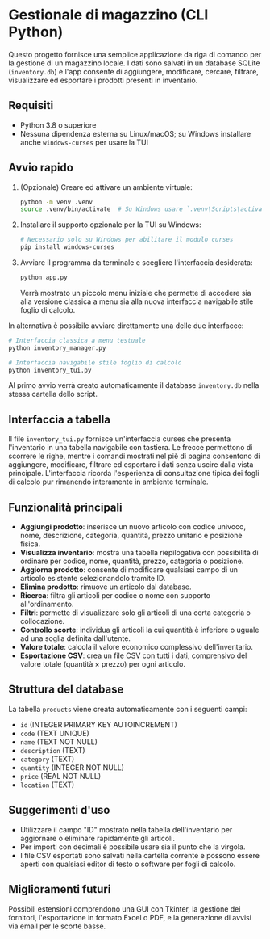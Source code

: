 # Gestionale di magazzino (CLI Python)

Questo progetto fornisce una semplice applicazione da riga di comando per la
gestione di un magazzino locale. I dati sono salvati in un database SQLite
(`inventory.db`) e l'app consente di aggiungere, modificare, cercare, filtrare,
visualizzare ed esportare i prodotti presenti in inventario.

## Requisiti

- Python 3.8 o superiore
- Nessuna dipendenza esterna su Linux/macOS; su Windows installare anche `windows-curses` per usare la TUI

## Avvio rapido

1. (Opzionale) Creare ed attivare un ambiente virtuale:

   ```bash
   python -m venv .venv
   source .venv/bin/activate  # Su Windows usare `.venv\Scripts\activate`
   ```

2. Installare il supporto opzionale per la TUI su Windows:

   ```bash
   # Necessario solo su Windows per abilitare il modulo curses
   pip install windows-curses
   ```

3. Avviare il programma da terminale e scegliere l'interfaccia desiderata:

   ```bash
   python app.py
   ```

   Verrà mostrato un piccolo menu iniziale che permette di accedere sia alla
   versione classica a menu sia alla nuova interfaccia navigabile stile foglio
   di calcolo.

In alternativa è possibile avviare direttamente una delle due interfacce:

```bash
# Interfaccia classica a menu testuale
python inventory_manager.py

# Interfaccia navigabile stile foglio di calcolo
python inventory_tui.py
```

Al primo avvio verrà creato automaticamente il database `inventory.db` nella
stessa cartella dello script.

## Interfaccia a tabella

Il file `inventory_tui.py` fornisce un'interfaccia curses che presenta
l'inventario in una tabella navigabile con tastiera. Le frecce permettono di
scorrere le righe, mentre i comandi mostrati nel piè di pagina consentono di
aggiungere, modificare, filtrare ed esportare i dati senza uscire dalla vista
principale. L'interfaccia ricorda l'esperienza di consultazione tipica dei
fogli di calcolo pur rimanendo interamente in ambiente terminale.

## Funzionalità principali

- **Aggiungi prodotto**: inserisce un nuovo articolo con codice univoco,
  nome, descrizione, categoria, quantità, prezzo unitario e posizione fisica.
- **Visualizza inventario**: mostra una tabella riepilogativa con possibilità
  di ordinare per codice, nome, quantità, prezzo, categoria o posizione.
- **Aggiorna prodotto**: consente di modificare qualsiasi campo di un
  articolo esistente selezionandolo tramite ID.
- **Elimina prodotto**: rimuove un articolo dal database.
- **Ricerca**: filtra gli articoli per codice o nome con supporto
  all'ordinamento.
- **Filtri**: permette di visualizzare solo gli articoli di una certa
  categoria o collocazione.
- **Controllo scorte**: individua gli articoli la cui quantità è inferiore o
  uguale ad una soglia definita dall'utente.
- **Valore totale**: calcola il valore economico complessivo dell'inventario.
- **Esportazione CSV**: crea un file CSV con tutti i dati, comprensivo del
  valore totale (quantità × prezzo) per ogni articolo.

## Struttura del database

La tabella `products` viene creata automaticamente con i seguenti campi:

- `id` (INTEGER PRIMARY KEY AUTOINCREMENT)
- `code` (TEXT UNIQUE)
- `name` (TEXT NOT NULL)
- `description` (TEXT)
- `category` (TEXT)
- `quantity` (INTEGER NOT NULL)
- `price` (REAL NOT NULL)
- `location` (TEXT)

## Suggerimenti d'uso

- Utilizzare il campo "ID" mostrato nella tabella dell'inventario per
  aggiornare o eliminare rapidamente gli articoli.
- Per importi con decimali è possibile usare sia il punto che la virgola.
- I file CSV esportati sono salvati nella cartella corrente e possono essere
  aperti con qualsiasi editor di testo o software per fogli di calcolo.

## Miglioramenti futuri

Possibili estensioni comprendono una GUI con Tkinter, la gestione dei
fornitori, l'esportazione in formato Excel o PDF, e la generazione di avvisi
via email per le scorte basse.
